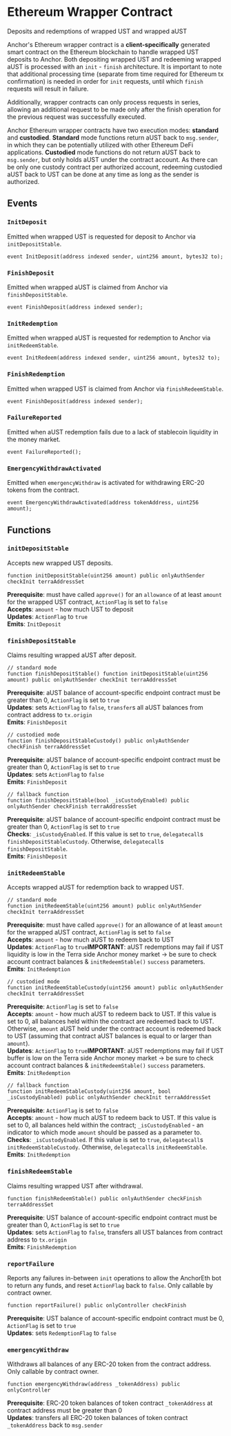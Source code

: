 # Ethereum Wrapper Contract

Deposits and redemptions of wrapped UST and wrapped aUST 

Anchor's Ethereum wrapper contract is a **client-specifically** generated smart contract on the Ethereum blockchain to handle wrapped UST deposits to Anchor. Both depositing wrapped UST and redeeming wrapped aUST is processed with an `init` - `finish` architecture. It is important to note that additional processing time \(separate from time required for Ethereum tx confirmation\) is needed in order for `init` requests, until which `finish` requests will result in failure.

Additionally, wrapper contracts can only process requests in series, allowing an additional request to be made only after the finish operation for the previous request was successfully executed.

Anchor Ethereum wrapper contracts have two execution modes: **standard** and **custodied**. **Standard** mode functions return aUST back to `msg.sender`, in which they can be potentially utilized with other Ethereum DeFi applications. **Custodied** mode functions do not return aUST back to `msg.sender`, but only holds aUST under the contract account. As there can be only one custody contract per authorized account, redeeming custodied aUST back to UST can be done at any time as long as the sender is authorized.

## Events

### `InitDeposit`

Emitted when wrapped UST is requested for deposit to Anchor via `initDepositStable`.

```text
event InitDeposit(address indexed sender, uint256 amount, bytes32 to);
```

### `FinishDeposit`

Emitted when wrapped aUST is claimed from Anchor via `finishDepositStable`.

```text
event FinishDeposit(address indexed sender);
```

### `InitRedemption`

Emitted when wrapped aUST is requested for redemption to Anchor via `initRedeemStable`.

```text
event InitRedeem(address indexed sender, uint256 amount, bytes32 to);
```

### `FinishRedemption`

Emitted when wrapped UST is claimed from Anchor via `finishRedeemStable`.

```text
event FinishDeposit(address indexed sender);
```

### `FailureReported`

Emitted when aUST redemption fails due to a lack of stablecoin liquidity in the money market.

```text
event FailureReported(); 
```

### `EmergencyWithdrawActivated`

Emitted when `emergencyWithdraw` is activated for withdrawing ERC-20 tokens from the contract.

```text
event EmergencyWithdrawActivated(address tokenAddress, uint256 amount);
```

## Functions

### `initDepositStable`

Accepts new wrapped UST deposits.

```text
function initDepositStable(uint256 amount) public onlyAuthSender checkInit terraAddressSet 
```

**Prerequisite**: must have called `approve()` for an `allowance` of at least `amount` for the wrapped UST contract, `ActionFlag` is set to `false`  
**Accepts**: `amount` - how much UST to deposit  
**Updates**: `ActionFlag` to `true`  
**Emits**: `InitDeposit`

### `finishDepositStable`

Claims resulting wrapped aUST after deposit.

```text
// standard mode
function finishDepositStable() function initDepositStable(uint256 amount) public onlyAuthSender checkInit terraAddressSet 
```

**Prerequisite**: aUST balance of account-specific endpoint contract must be greater than 0, `ActionFlag` is set to `true`  
**Updates**: sets `ActionFlag` to `false`, `transfer`s all aUST balances from contract address to `tx.origin`  
**Emits**: `FinishDeposit`

```text
// custodied mode
function finishDepositStableCustody() public onlyAuthSender checkFinish terraAddressSet 
```

**Prerequisite**: aUST balance of account-specific endpoint contract must be greater than 0, `ActionFlag` is set to `true`  
**Updates**: sets `ActionFlag` to `false`  
**Emits**: `FinishDeposit`

```text
// fallback function
function finishDepositStable(bool _isCustodyEnabled) public onlyAuthSender checkFinish terraAddressSet 
```

**Prerequisite**: aUST balance of account-specific endpoint contract must be greater than 0, `ActionFlag` is set to `true`  
**Checks**: `_isCustodyEnabled`. If this value is set to `true`, `delegatecall`s `finishDepositStableCustody`. Otherwise, `delegatecall`s `finishDepositStable`.  
**Emits**: `FinishDeposit`

### `initRedeemStable`

Accepts wrapped aUST for redemption back to wrapped UST.

```text
// standard mode
function initRedeemStable(uint256 amount) public onlyAuthSender checkInit terraAddressSet 
```

**Prerequisite**: must have called `approve()` for an allowance of at least `amount` for the wrapped aUST contract, `ActionFlag` is set to `false`  
**Accepts**: `amount` - how much aUST to redeem back to UST  
**Updates**: `ActionFlag` to `true`**IMPORTANT**: aUST redemptions may fail if UST liquidity is low in the Terra side Anchor money market → be sure to check account contract balances & `initRedeemStable()` `success` parameters.  
**Emits**: `InitRedemption`

```text
// custodied mode
function initRedeemStableCustody(uint256 amount) public onlyAuthSender checkInit terraAddressSet 
```

**Prerequisite**: `ActionFlag` is set to `false`  
**Accepts**: `amount` - how much aUST to redeem back to UST. If this value is set to 0, all balances held within the contract are redeemed back to UST. Otherwise, `amount` aUST held under the contract account is redeemed back to UST \(assuming that contract aUST balances is equal to or larger than `amount`\).  
**Updates**: `ActionFlag` to `true`**IMPORTANT**: aUST redemptions may fail if UST buffer is low on the Terra side Anchor money market → be sure to check account contract balances & `initRedeemStable()` `success` parameters.  
**Emits**: `InitRedemption`

```text
// fallback function
function initRedeemStableCustody(uint256 amount, bool _isCustodyEnabled) public onlyAuthSender checkInit terraAddressSet 
```

**Prerequisite**: `ActionFlag` is set to `false`  
**Accepts**: `amount` - how much aUST to redeem back to UST. If this value is set to 0, all balances held within the contract; `_isCustodyEnabled` - an indicator to which mode `amount` should be passed as a parameter to.  
**Checks**: `_isCustodyEnabled`. If this value is set to `true`, `delegatecall`s `initRedeemStableCustody`. Otherwise, `delegatecall`s `initRedeemStable`.  
**Emits**: `InitRedemption`

### `finishRedeemStable`

Claims resulting wrapped UST after withdrawal.

```text
function finishRedeemStable() public onlyAuthSender checkFinish terraAddressSet 
```

**Prerequisite**: UST balance of account-specific endpoint contract must be greater than 0, `ActionFlag` is set to `true`  
**Updates**: sets `ActionFlag` to `false`, transfers all UST balances from contract address to `tx.origin`  
**Emits**: `FinishRedemption`

### `reportFailure`

Reports any failures in-between `init` operations to allow the AnchorEth bot to return any funds, and reset `ActionFlag` back to `false`. Only callable by contract owner.

```text
function reportFailure() public onlyController checkFinish 
```

**Prerequisite**: UST balance of account-specific endpoint contract must be 0, `ActionFlag` is set to `true`  
**Updates**: sets `RedemptionFlag` to `false`

### `emergencyWithdraw`

Withdraws all balances of any ERC-20 token from the contract address. Only callable by contract owner.

```text
function emergencyWithdraw(address _tokenAddress) public onlyController 
```

**Prerequisite**: ERC-20 token balances of token contract `_tokenAddress` at contract address must be greater than 0  
**Updates**: transfers all ERC-20 token balances of token contract `_tokenAddress` back to `msg.sender`

